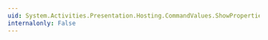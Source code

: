 ```yaml
---
uid: System.Activities.Presentation.Hosting.CommandValues.ShowProperties
internalonly: False
---
```

